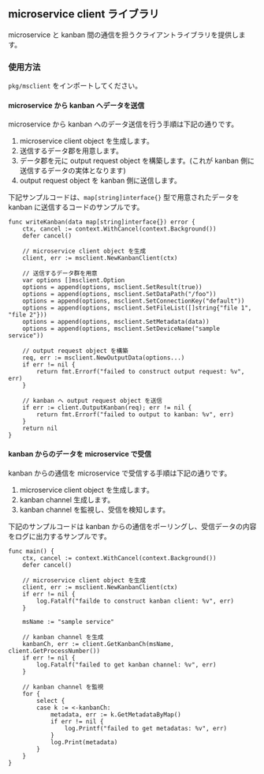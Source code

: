 ## microservice client ライブラリ 

microservice と kanban 間の通信を担うクライアントライブラリを提供します。

### 使用方法

`pkg/msclient` をインポートしてください。

#### microservice から kanban へデータを送信

microservice から kanban へのデータ送信を行う手順は下記の通りです。

1. microservice client object を生成します。
2. 送信するデータ郡を用意します。
3. データ郡を元に output request object を構築します。(これが kanban 側に送信するデータの実体となります)
4. output request object を kanban 側に送信します。

下記サンプルコードは、`map[string]interface{}` 型で用意されたデータを kanban に送信するコードのサンプルです。

```
func writeKanban(data map[string]interface{}) error {
    ctx, cancel := context.WithCancel(context.Background())
    defer cancel()

    // microservice client object を生成
    client, err := msclient.NewKanbanClient(ctx)

    // 送信するデータ群を用意
    var options []msclient.Option
    options = append(options, msclient.SetResult(true))
    options = append(options, msclient.SetDataPath("/foo"))
    options = append(options, msclient.SetConnectionKey("default"))
    options = append(options, msclient.SetFileList([]string{"file 1", "file 2"}))
    options = append(options, msclient.SetMetadata(data))
    options = append(options, msclient.SetDeviceName("sample service"))

    // output request object を構築
    req, err := msclient.NewOutputData(options...)
    if err != nil {
	    return fmt.Errorf("failed to construct output request: %v", err)
    }

    // kanban へ output request object を送信
    if err := client.OutputKanban(req); err != nil {
	    return fmt.Errorf("failed to output to kanban: %v", err)
    }
    return nil
}
```

#### kanban からのデータを microservice で受信

kanban からの通信を microservice で受信する手順は下記の通りです。
1. microservice client object を生成します。
2. kanban channel 生成します。
3. kanban channel を監視し、受信を検知します。

下記のサンプルコードは kanban からの通信をポーリングし、受信データの内容をログに出力するサンプルです。 

``` 
func main() {
    ctx, cancel := context.WithCancel(context.Background())
    defer cancel()

    // microservice client object を生成
    client, err := msclient.NewKanbanClient(ctx)
    if err != nil {
	    log.Fatalf("failde to construct kanban client: %v", err)
    }

    msName := "sample service"

    // kanban channel を生成
    kanbanCh, err := client.GetKanbanCh(msName, client.GetProcessNumber())
    if err != nil {
	    log.Fatalf("failed to get kanban channel: %v", err)
    }

    // kanban channel を監視
    for {
	    select {
	    case k := <-kanbanCh:
		    metadata, err := k.GetMetadataByMap()
		    if err != nil {
			    log.Printf("failed to get metadatas: %v", err)
		    }
		    log.Print(metadata)
	    }
    }
}
```